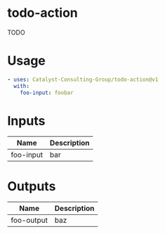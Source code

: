 # todo-action

TODO

# Usage

```yaml
- uses: Catalyst-Consulting-Group/todo-action@v1
  with:
    foo-input: foobar
```

# Inputs

| Name      | Description |
| --------- | ----------- |
| foo-input | bar         |

# Outputs

| Name       | Description |
| ---------- | ----------- |
| foo-output | baz         |
